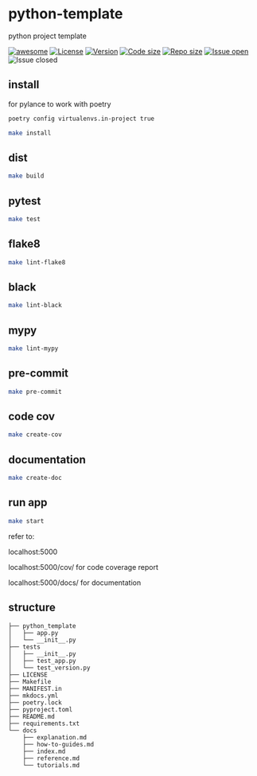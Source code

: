 # python-template
python project template

[![awesome](https://cdn.rawgit.com/sindresorhus/awesome/d7305f38d29fed78fa85652e3a63e154dd8e8829/media/badge.svg)](https://github.com/KiLJ4EdeN/)
[![License](https://img.shields.io/github/license/KiLJ4EdeN/python-template)](https://img.shields.io/github/license/KiLJ4EdeN/python-template) [![Version](https://img.shields.io/github/v/tag/KiLJ4EdeN/python-template)](https://img.shields.io/github/v/tag/KiLJ4EdeN/python-template) [![Code size](https://img.shields.io/github/languages/code-size/KiLJ4EdeN/python-template)](https://img.shields.io/github/languages/code-size/KiLJ4EdeN/python-template) [![Repo size](https://img.shields.io/github/repo-size/KiLJ4EdeN/python-template)](https://img.shields.io/github/repo-size/KiLJ4EdeN/python-template) [![Issue open](https://img.shields.io/github/issues/KiLJ4EdeN/python-template)](https://img.shields.io/github/issues/KiLJ4EdeN/python-template)
![Issue closed](https://img.shields.io/github/issues-closed/KiLJ4EdeN/python-template)

## install
for pylance to work with poetry
```bash
poetry config virtualenvs.in-project true
```
```bash
make install
```


## dist
```bash
make build
```

## pytest
```bash
make test
```

## flake8
```bash
make lint-flake8
```

## black
```bash
make lint-black
```

## mypy
```bash
make lint-mypy
```

## pre-commit
```bash
make pre-commit
```


## code cov
```bash
make create-cov
```

## documentation
```bash
make create-doc
```


## run app
```bash
make start
```

refer to:


localhost:5000

localhost:5000/cov/ for code coverage report

localhost:5000/docs/ for documentation


## structure
```
├── python_template
│   ├── app.py
│   └── __init__.py
├── tests
│   ├── __init__.py
│   ├── test_app.py
│   └── test_version.py
├── LICENSE
├── Makefile
├── MANIFEST.in
├── mkdocs.yml
├── poetry.lock
├── pyproject.toml
├── README.md
├── requirements.txt
└── docs
    ├── explanation.md
    ├── how-to-guides.md
    ├── index.md
    ├── reference.md
    └── tutorials.md
```
